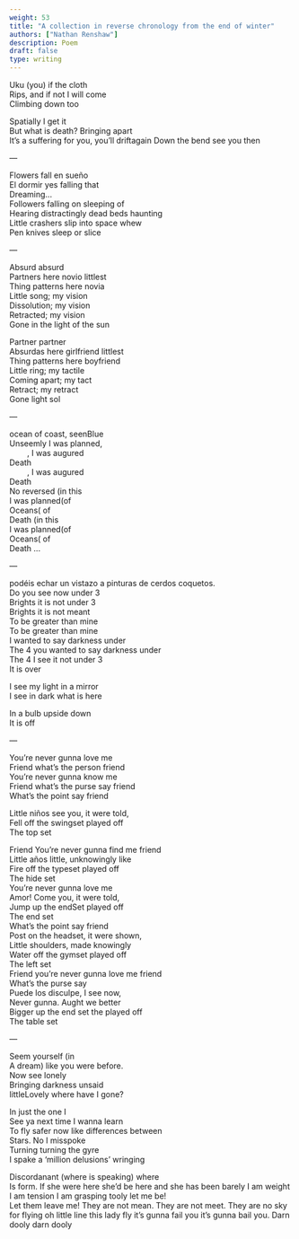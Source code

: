 ```yaml
---
weight: 53
title: "A collection in reverse chronology from the end of winter"
authors: ["Nathan Renshaw"]
description: Poem
draft: false
type: writing
---
```


Uku (you) if the cloth  
Rips, and if not I will come  
Climbing down too

Spatially I get it  
But what is death? Bringing apart  
It’s a suffering for you, you’ll driftagain 
Down the bend see you then

—

Flowers fall en sueño  
El dormir yes falling that  
Dreaming...  
Followers falling on sleeping of  
Hearing distractingly dead beds haunting  
Little crashers slip into space whew  
Pen knives sleep or slice 

—

Absurd absurd  
Partners here novio littlest  
Thing patterns here novia  
Little song; my vision   
Dissolution; my vision  
Retracted; my vision  
Gone in the light of the sun

Partner partner  
Absurdas here girlfriend littlest  
Thing patterns here boyfriend  
Little ring; my tactile  
Coming apart; my tact  
Retract; my retract  
Gone light sol 

—

ocean of coast, seenBlue  
Unseemly I was planned,  
&nbsp;&nbsp;&nbsp;&nbsp;&nbsp;&nbsp;&nbsp;&nbsp;, I was augured  
Death  
&nbsp;&nbsp;&nbsp;&nbsp;&nbsp;&nbsp;&nbsp;&nbsp;, I was augured  
Death  
No reversed (in this  
I was planned(of  
Oceans( of  
Death (in this  
I was planned(of  
Oceans( of  
Death ...

—

podéis echar un vistazo a pinturas de cerdos coquetos.  
Do you see now under 3  
Brights it is not under 3  
Brights it is not meant   
To be greater than mine  
To be greater than mine  
I wanted to say darkness under  
The 4 you wanted to say darkness under  
The 4 I see it not under 3  
It is over 


I see my light in a mirror  
I see in dark what is here

In a bulb upside down  
It is off

—

You’re never gunna love me  
Friend what’s the person friend  
You’re never gunna know me  
Friend what’s the purse say friend  
What’s the point say friend

Little niños see you, it were told,  
Fell off the swingset played off  
The top set 

Friend You’re never gunna find me friend  
Little años little, unknowingly like  
Fire off the typeset played off  
The hide set   
You’re never gunna love me  
Amor! Come you, it were told,  
Jump up the endSet played off  
The end set  
What’s the point say friend  
Post on the headset, it were shown,  
Little shoulders, made knowingly  
Water off the gymset played off  
The left set  
Friend you’re never gunna love me friend  
What’s the purse say  
Puede los disculpe, I see now,  
Never gunna.  Aught we better  
Bigger up the end set the played off  
The table set

—

Seem yourself (in  
A dream) like you were before.  
Now see lonely  
Bringing darkness unsaid   
littleLovely where have I gone? 

In just the one I   
See ya next time I wanna learn  
To fly safer now like differences between   
Stars. No I misspoke  
Turning turning the gyre  
I spake a ‘million delusions’ wringing

Discordanant (where is speaking) where  
Is form. If she were here she’d be here and she has been barely I am weight I am tension I am grasping tooly let me be!  
Let them leave me! They are not mean. They are not meet. They are no sky for flying oh little line this lady fly it’s gunna fail you it’s gunna bail you. Darn dooly darn dooly 